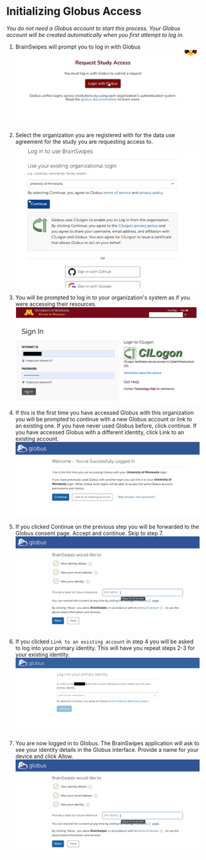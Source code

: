 # Initializing Globus Access

*You do not need a Globus account to start this process.*
*Your Globus account will be created automatically when you first attempt to log in.*

1. BrainSwipes will prompt you to log in with Globus
![](img/request-study-access.png)

1. Select the organization you are registered with for the data use agreement for the study you are requesting access to.
![](img/choose-globus-org.png)

1. You will be prompted to log in to your organization's system as if you were accessing their resources.
![](img/umn-sign-in.png)

1. If this is the first time you have accessed Globus with this organization you will be prompted to continue with a new Globus account or link to an existing one. If you have never used Globus before, click continue. If you have accessed Globus with a different identity, click Link to an existing account.
![](img/successful-globus-login.png)

1. If you clicked Continue on the previous step you will be forwarded to the Globus consent page. Accept and continue. Skip to step 7.
![](img/globus-consent.png)

1. If you clicked `Link to an existing account` in step 4 you will be asked to log into your primary identity. This will have you repeat steps 2-3 for your existing identity.
![](img/log-into-globus-primary-identity.png)

1. You are now logged in to Globus. The BrainSwipes application will ask to see your identity details in the Globus interface. Provide a name for your device and click Allow.
![](img/globus-consent.png)

